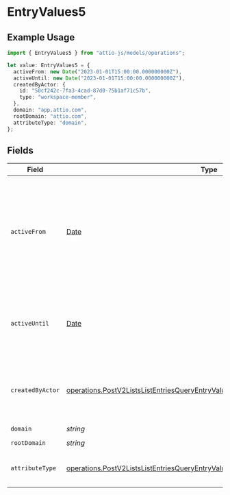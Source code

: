 # EntryValues5

## Example Usage

```typescript
import { EntryValues5 } from "attio-js/models/operations";

let value: EntryValues5 = {
  activeFrom: new Date("2023-01-01T15:00:00.000000000Z"),
  activeUntil: new Date("2023-01-01T15:00:00.000000000Z"),
  createdByActor: {
    id: "50cf242c-7fa3-4cad-87d0-75b1af71c57b",
    type: "workspace-member",
  },
  domain: "app.attio.com",
  rootDomain: "attio.com",
  attributeType: "domain",
};
```

## Fields

| Field                                                                                                                                                                                  | Type                                                                                                                                                                                   | Required                                                                                                                                                                               | Description                                                                                                                                                                            | Example                                                                                                                                                                                |
| -------------------------------------------------------------------------------------------------------------------------------------------------------------------------------------- | -------------------------------------------------------------------------------------------------------------------------------------------------------------------------------------- | -------------------------------------------------------------------------------------------------------------------------------------------------------------------------------------- | -------------------------------------------------------------------------------------------------------------------------------------------------------------------------------------- | -------------------------------------------------------------------------------------------------------------------------------------------------------------------------------------- |
| `activeFrom`                                                                                                                                                                           | [Date](https://developer.mozilla.org/en-US/docs/Web/JavaScript/Reference/Global_Objects/Date)                                                                                          | :heavy_check_mark:                                                                                                                                                                     | The point in time at which this value was made "active". `active_from` can be considered roughly analogous to `created_at`.                                                            | 2023-01-01T15:00:00.000000000Z                                                                                                                                                         |
| `activeUntil`                                                                                                                                                                          | [Date](https://developer.mozilla.org/en-US/docs/Web/JavaScript/Reference/Global_Objects/Date)                                                                                          | :heavy_check_mark:                                                                                                                                                                     | The point in time at which this value was deactivated. If `null`, the value is active.                                                                                                 | 2023-01-01T15:00:00.000000000Z                                                                                                                                                         |
| `createdByActor`                                                                                                                                                                       | [operations.PostV2ListsListEntriesQueryEntryValuesEntriesResponse200CreatedByActor](../../models/operations/postv2listslistentriesqueryentryvaluesentriesresponse200createdbyactor.md) | :heavy_check_mark:                                                                                                                                                                     | The actor that created this value.                                                                                                                                                     | {<br/>"type": "workspace-member",<br/>"id": "50cf242c-7fa3-4cad-87d0-75b1af71c57b"<br/>}                                                                                               |
| `domain`                                                                                                                                                                               | *string*                                                                                                                                                                               | :heavy_check_mark:                                                                                                                                                                     | N/A                                                                                                                                                                                    | app.attio.com                                                                                                                                                                          |
| `rootDomain`                                                                                                                                                                           | *string*                                                                                                                                                                               | :heavy_check_mark:                                                                                                                                                                     | N/A                                                                                                                                                                                    | attio.com                                                                                                                                                                              |
| `attributeType`                                                                                                                                                                        | [operations.PostV2ListsListEntriesQueryEntryValuesEntriesResponse200AttributeType](../../models/operations/postv2listslistentriesqueryentryvaluesentriesresponse200attributetype.md)   | :heavy_check_mark:                                                                                                                                                                     | The attribute type of the value.                                                                                                                                                       | domain                                                                                                                                                                                 |